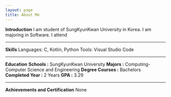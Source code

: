 ```yaml
---
layout: page
title: About Me
---
```


**Introduction**
I am student of SungKyunKwan University in Korea. I am majoring in Software. 
I attend

***

**Skills**
Languages: C, Kotlin, Python
Tools: Visual Studio Code

***

**Education**
**Schools :** SungKyunKwan University 
**Majors :** Computing-Computer Science and Engineering
**Degree Courses :** Bachelors
**Completed Year :** 2 Years
**GPA :** 3.29 

***

**Achievements and Certification**
None

